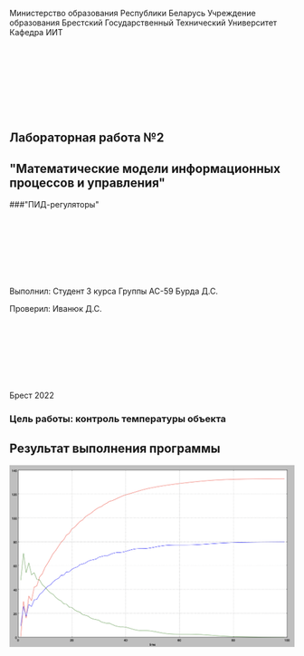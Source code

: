 Министерство образования Республики Беларусь
Учреждение образования Брестский Государственный Технический Университет
Кафедра ИИТ
<br/><br/><br/><br/><br/><br/><br/><br/><br/>
## Лабораторная работа №2
## "Математические модели информационных процессов и управления"
###"ПИД-регуляторы"
<br/><br/><br/><br/><br/><br/><br/><br/><br/>
Выполнил:
Студент 3 курса
Группы АС-59
Бурда Д.С.

Проверил:
Иванюк Д.С.
<br/><br/><br/><br/><br/><br/><br/><br/><br/>
Брест 2022

### Цель работы: контроль температуры объекта
## Результат выполнения программы

![Нелинейная модель](https://raw.githubusercontent.com/brstu/MMIPU-2022/08e633e6f972e0a09728e9e989251251071094ac/trunk/as005903/task_02/doc/nolinemodel.png)

